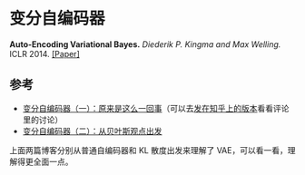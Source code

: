 # 变分自编码器

**Auto-Encoding Variational Bayes.** *Diederik P. Kingma and Max Welling.* ICLR 2014. [[Paper]](https://arxiv.org/pdf/1312.6114.pdf)


## 参考

- [变分自编码器（一）：原来是这么一回事](https://kexue.fm/archives/5253)（可以去[发在知乎上的版本](https://zhuanlan.zhihu.com/p/34998569)看看评论里的讨论）
- [变分自编码器（二）：从贝叶斯观点出发](https://kexue.fm/archives/5343)

上面两篇博客分别从普通自编码器和 KL 散度出发来理解了 VAE，可以看一看，理解得更全面一点。